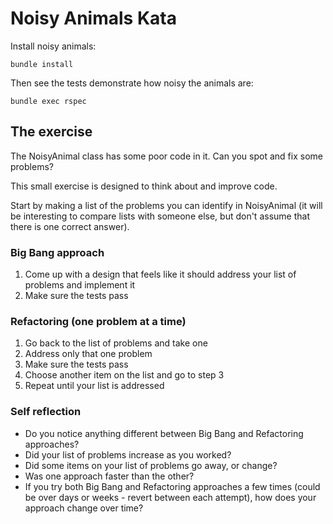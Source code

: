 # Noisy Animals Kata

Install noisy animals:

```
bundle install
```

Then see the tests demonstrate how noisy the animals are:

```
bundle exec rspec
```

## The exercise
The NoisyAnimal class has some poor code in it. Can you spot and fix some problems?

This small exercise is designed to think about and improve code.

Start by making a list of the problems you can identify in NoisyAnimal (it will be interesting to compare lists with someone else, but don't assume that there is one correct answer).

### Big Bang approach
1. Come up with a design that feels like it should address your list of problems and implement it
1. Make sure the tests pass

### Refactoring (one problem at a time)
1. Go back to the list of problems and take one
2. Address only that one problem
3. Make sure the tests pass
4. Choose another item on the list and go to step 3
5. Repeat until your list is addressed

### Self reflection
- Do you notice anything different between Big Bang and Refactoring approaches?
- Did your list of problems increase as you worked?
- Did some items on your list of problems go away, or change?
- Was one approach faster than the other?
- If you try both Big Bang and Refactoring approaches a few times (could be over days or weeks - revert between each attempt), how does your approach change over time?

